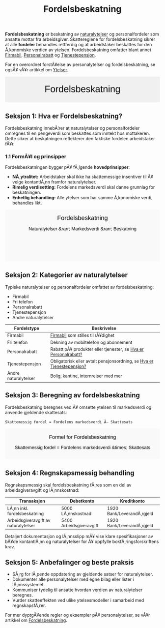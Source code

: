 ﻿---
title: "Fordelsbeskatning"
meta_title: "Fordelsbeskatning"
meta_description: '**Fordelsbeskatning** er beskatning av [naturalytelser](/blogs/regnskap/naturalytelser "Naturalytelser i Norsk Regnskap: Guide til Naturlige Ytelser og Beskatni...'
slug: fordelsbeskatning
type: blog
layout: pages/single
---

**Fordelsbeskatning** er beskatning av [naturalytelser](/blogs/regnskap/naturalytelser "Naturalytelser i Norsk Regnskap: Guide til Naturlige Ytelser og Beskatning") og personalfordeler som ansatte mottar fra arbeidsgiver. Skattereglene for fordelsbeskatning sikrer at alle **fordeler** behandles rettferdig og at arbeidstaker beskattes for den Ã¸konomiske verdien av ytelsen. Fordelsbeskatning omfatter blant annet [Firmabil](/blogs/regnskap/firmabil "Firmabil - RegnskapsfÃ¸ring og Skattebehandling"), [Personalrabatt](/blogs/regnskap/hva-er-personalrabatt "Hva er Personalrabatt? Skatteplikt og RegnskapsfÃ¸ring") og [Tjenestepensjon](/blogs/regnskap/hva-er-tjenestepensjon "Hva er Tjenestepensjon? Regulering og RegnskapsfÃ¸ring").

For en overordnet forstÃ¥else av personalytelser og fordelsbeskatning, se ogsÃ¥ vÃ¥r artikkel om [Ytelser](/blogs/regnskap/hva-er-ytelse "Hva er Ytelse? Definisjon og RegnskapsfÃ¸ring").

![Fordelsbeskatning Konsept](fordelsbeskatning-image.svg)

## Seksjon 1: Hva er Fordelsbeskatning?

Fordelsbeskatning innebÃ¦rer at naturalytelser og personalfordeler omregnes til en pengeverdi som beskattes som inntekt hos mottakeren. Dette sikrer at beskatningen reflekterer den faktiske fordelen arbeidstaker fÃ¥r.

### 1.1 FormÃ¥l og prinsipper

Fordelsbeskatningen bygger pÃ¥ fÃ¸lgende **hovedprinsipper**:

* **NÃ¸ytralitet:** Arbeidstaker skal ikke ha skattemessige insentiver til Ã¥ velge kontantlÃ¸nn framfor naturalytelser.
* **Rimelig verdisetting:** Fordelens markedsverdi skal danne grunnlag for beskatningen.
* **Enhetlig behandling:** Alle ytelser som har samme Ã¸konomiske verdi, behandles likt.

![Fordelsbeskatning Konseptdiagram](fordelsbeskatning-konsept.svg)

## Seksjon 2: Kategorier av naturalytelser

Typiske naturalytelser og personalfordeler omfattet av fordelsbeskatning:

* Firmabil
* Fri telefon
* Personalrabatt
* Tjenestepensjon
* Andre naturalytelser

| **Fordelstype**             | **Beskrivelse**                                                                                             |
|-----------------------------|-------------------------------------------------------------------------------------------------------------|
| Firmabil                    | [Firmabil](/blogs/regnskap/firmabil "Firmabil - RegnskapsfÃ¸ring og Skattebehandling") som stilles til rÃ¥dighet |
| Fri telefon                 | Dekning av mobiltelefon og abonnement                                                                        |
| Personalrabatt              | Rabatt pÃ¥ produkter eller tjenester, se [Hva er Personalrabatt?](/blogs/regnskap/hva-er-personalrabatt "Hva er Personalrabatt? Skatteplikt og RegnskapsfÃ¸ring") |
| Tjenestepensjon             | Obligatorisk eller avtalt pensjonsordning, se [Hva er Tjenestepensjon?](/blogs/regnskap/hva-er-tjenestepensjon "Hva er Tjenestepensjon? Regulering og RegnskapsfÃ¸ring") |
| Andre naturalytelser        | Bolig, kantine, internreiser med mer                                                                       |

## Seksjon 3: Beregning av fordelsbeskatning

Fordelsbeskatning beregnes ved Ã¥ omsette ytelsen til markedsverdi og anvende gjeldende skattesats:

```
Skattemessig fordel = Fordelens markedsverdi Ã— Skattesats
```

![Beregning av Fordelsbeskatning](fordelsbeskatning-beregning.svg)

## Seksjon 4: Regnskapsmessig behandling

Regnskapsmessig skal fordelsbeskatning fÃ¸res som en del av arbeidsgiveravgift og lÃ¸nnskostnad:

| **Transaksjon**                   | **Debetkonto**             | **Kreditkonto**               |
|-----------------------------------|----------------------------|------------------------------|
| LÃ¸nn inkl. fordelsbeskatning      | 5000 LÃ¸nnskostnad           | 1920 Bank/LeverandÃ¸rgjeld     |
| Arbeidsgiveravgift av naturalytelser | 5400 Arbeidsgiveravgift       | 1920 Bank/LeverandÃ¸rgjeld     |

Detaljert dokumentasjon og lÃ¸nnsslipp mÃ¥ vise klare spesifikasjoner av bÃ¥de kontantlÃ¸nn og naturalytelser for Ã¥ oppfylle bokfÃ¸ringsforskriftens krav.

## Seksjon 5: Anbefalinger og beste praksis

* SÃ¸rg for lÃ¸pende oppdatering av gjeldende satser for naturalytelser.
* Dokumenter alle personalytelser med egne bilag eller lister i lÃ¸nnssystemet.
* Kommuniser tydelig til ansatte hvordan verdien av naturalytelser beregnes.
* Vurder skatteeffekten ved ulike ytelsesmodeller i samarbeid med regnskapsfÃ¸rer.

For mer dyptgÃ¥ende regler og eksempler pÃ¥ personalytelser, se vÃ¥r artikkel om [Fordelsbeskatning](/blogs/regnskap/fordelsbeskatning "Fordelsbeskatning - Skattemessige regler for Naturalytelser og Personalfordeler").

